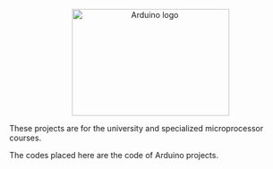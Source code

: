 <p align="center">
    <a href="https://www.arduino.cc/">
        <img src="https://image.makewebeasy.net/makeweb/m_1920x0/Yrhd97Z9N/DATA/Arduino_logo1.png" alt="Arduino logo" width="281" height="191">
    </a>
</p>
<P University---Microprocessor bold
</p>
These projects are for the university and specialized microprocessor courses.

The codes placed here are the code of Arduino projects.

